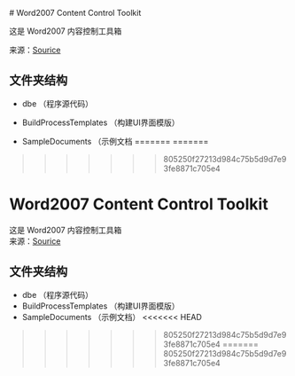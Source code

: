 ﻿
﻿# Word2007 Content Control Toolkit

这是 Word2007 内容控制工具箱   

来源：[Sourice](http://dbe.codeplex.com/)



## 文件夹结构


- dbe （程序源代码）

- BuildProcessTemplates （构建UI界面模版）

- SampleDocuments （示例文档
=======
=======
>>>>>>> 805250f27213d984c75b5d9d7e93fe8871c705e4
# Word2007 Content Control Toolkit
这是 Word2007 内容控制工具箱   
来源：[Sourice](http://dbe.codeplex.com/)

## 文件夹结构

- dbe （程序源代码）
- BuildProcessTemplates （构建UI界面模版）
- SampleDocuments （示例文档）
<<<<<<< HEAD
>>>>>>> 805250f27213d984c75b5d9d7e93fe8871c705e4
=======
>>>>>>> 805250f27213d984c75b5d9d7e93fe8871c705e4
